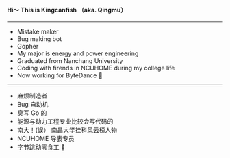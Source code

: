 ####  Hi～ This is Kingcanfish （aka. Qingmu）
---
- Mistake maker
- Bug making bot
- Gopher
- My major is energy and power engineering
- Graduated from Nanchang University
- Coding with firends in NCUHOME during my college life
- Now working for ByteDance 💃
--- 
- 麻烦制造者
- Bug 自动机
- 臭写 Go 的
- 能源与动力工程专业比较会写代码的
- 南大！(误） 南昌大学挂科风云榜人物
- NCUHOME 导表专员
- 字节跳动零食工 💃
